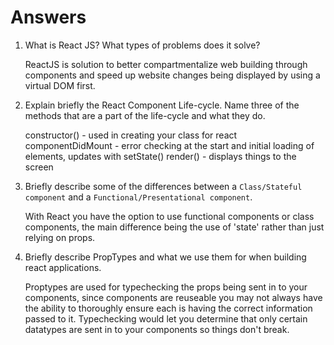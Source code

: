 # Answers

1. What is React JS? What types of problems does it solve?

    ReactJS is solution to better compartmentalize web building through components and speed up website changes being displayed by using a virtual DOM first.

2. Explain briefly the React Component Life-cycle. Name three of the methods that are a part of the life-cycle and what they do.

    constructor() - used in creating your class for react
    componentDidMount - error checking at the start and initial loading of elements, updates with setState()
    render() - displays things to the screen

3. Briefly describe some of the differences between a `Class/Stateful component` and a `Functional/Presentational component`.

    With React you have the option to use functional components or class components, the main difference being the use of 'state' rather than just relying on props.

4. Briefly describe PropTypes and what we use them for when building react applications.

    Proptypes are used for typechecking the props being sent in to your components, since components are reuseable you may not always have the ability to thoroughly ensure each is having the correct information passed to it. Typechecking would let you determine that only certain datatypes are sent in to your components so things don't break.